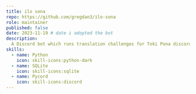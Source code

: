 ```yaml
---
title: ilo sona
repo: https://github.com/gregdan3/ilo-sona
role: maintainer
published: false
date: 2023-11-19 # date i adopted the bot
description:
  A Discord bot which runs translation challenges for Toki Pona discord servers!
skills:
  - name: Python
    icon: skill-icons:python-dark
  - name: SQLite
    icon: skill-icons:sqlite
  - name: Pycord
    icon: skill-icons:discord
---
```

